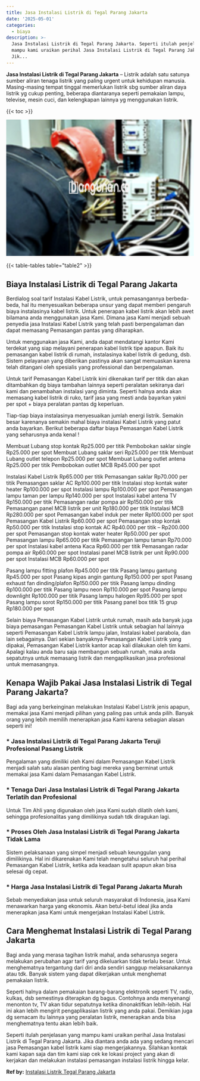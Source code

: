 ```yaml
---
title: Jasa Instalasi Listrik di Tegal Parang Jakarta
date: '2025-05-01'
categories:
  - biaya
description: >-
  Jasa Instalasi Listrik di Tegal Parang Jakarta. Seperti itulah penjelasan yang
  mampu kami uraikan perihal Jasa Instalasi Listrik di Tegal Parang Jakarta.
  Jik...
---
```


**Jasa Instalasi Listrik di Tegal Parang Jakarta** – Listrik adalah satu satunya sumber aliran tenaga listrik yang paling urgent untuk kehidupan manusia. Masing-masing tempat tinggal memerlukan listrik sbg sumber aliran daya listrik yg cukup penting, beberapa diantaranya seperti pemakaian lampu, televise, mesin cuci, dan kelengkapan lainnya yg menggunakan listrik.

{{< toc >}}

![Jasa Instalasi Listrik di Tegal Parang Jakarta](/images/instalasi-listrik-murah38.png)

{{< table-tables table="table2" >}}

## Biaya Instalasi Listrik di Tegal Parang Jakarta

Berdialog soal tarif Instalasi Kabel Listrik, untuk pemasangannya berbeda-beda, hal itu menyesuaikan beberapa unsur yang dapat memberi pengaruh biaya instalasinya kabel listrik. Untuk penerapan kabel listrik akan lebih awet bilamana anda menggunakan jasa Kami. Dimana jasa Kami menjadi sebuah penyedia jasa Instalasi Kabel Listrik yang telah pasti berpengalaman dan dapat memasang Pemasangan pantas yang diharapkan.

Untuk menggunakan jasa Kami, anda dapat mendatangi kantor Kami terdekat yang siap melayani penerapan kabel listrik tipe apapun. Baik itu pemasangan kabel listrik di rumah, instalasinya kabel listrik di gedung, dsb. Sistem pelayanan yang diberikan pastinya akan sangat memuaskan karena telah ditangani oleh spesialis yang professional dan berpengalaman.

Untuk tarif Pemasangan Kabel Listrik kini dikenakan tarif per titik dan akan ditambahkan dg biaya tambahan lainnya seperti peralatan sekiranya dari kami dan penambahan instalasi yang diminta. Seperti halnya anda akan memasang kabel listrik di ruko, tarif jasa yang mesti anda bayarkan yakni per spot + biaya peralatan pantas dg keperluan.

Tiap-tiap biaya instalasinya menyesuaikan jumlah energi listrik. Semakin besar karenanya semakin mahal biaya instalasi Kabel Listrik yang patut anda bayarkan. Berikut beberapa daftar biaya Pemasangan Kabel Listrik yang seharusnya anda kenal !

Membuat Lubang stop kontak Rp25.000 per titik Pembobokan saklar single Rp25.000 per spot Membuat Lubang saklar seri Rp25.000 per titik Membuat Lubang outlet telepon Rp25.000 per spot Membuat Lubang outlet antena Rp25.000 per titik Pembobokan outlet MCB Rp45.000 per spot

Instalasi Kabel Listrik Rp65.000 per titik Pemasangan saklar Rp70.000 per titik Pemasangan saklar AC Rp100.000 per titik Instalasi stop kontak water heater Rp100.000 per spot Instalasi lampu Rp100.000 per spot Pemasangan lampu taman per lampu Rp140.000 per spot Instalasi kabel antena TV Rp150.000 per titik Pemasangan radar pompa air Rp150.000 per titik Pemasangan panel MCB listrik per unit Rp180.000 per titik Instalasi MCB Rp280.000 per spot Pemasangan kabel induk per meter Rp100.000 per spot Pemasangan Kabel Listrik Rp60.000 per spot Pemasangan stop kontak Rp50.000 per titik Instalasi stop kontak AC Rp40.000 per titik – Rp200.000 per spot Pemasangan stop kontak water heater Rp50.000 per spot Pemasangan lampu Rp65.000 per titik Pemasangan lampu taman Rp70.000 per spot Instalasi kabel antena Kaca Rp60.000 per titik Pemasangan radar pompa air Rp60.000 per spot Instalasi panel MCB listrik per unit Rp90.000 per spot Instalasi MCB Rp60.000 per spot

Pasang lampu fitting plafon Rp45.000 per titik Pasang lampu gantung Rp45.000 per spot Pasang kipas angin gantung Rp150.000 per spot Pasang exhaust fan dinding/plafon Rp150.000 per titik Pasang lampu dinding Rp100.000 per titik Pasang lampu neon Rp110.000 per spot Pasang lampu downlight Rp100.000 per titik Pasang lampu halogen Rp95.000 per spot Pasang lampu sorot Rp150.000 per titik Pasang panel box titik 15 grup Rp180.000 per spot

Selain biaya Pemasangan Kabel Listrik untuk rumah, masih ada banyak juga biaya pemasangan Pemasangan Kabel Listrik untuk sebagian hal lainnya seperti Pemasangan Kabel Listrik lampu jalan, Instalasi kabel parabola, dan lain sebagainya. Dari sekian banyaknya Pemasangan Kabel Listrik yang dipakai, Pemasangan Kabel Listrik kantor acap kali dilakukan oleh tim kami. Apalagi kalau anda baru saja membangun sebuah rumah, maka anda sepatutnya untuk memasang listrik dan mengaplikasikan jasa profesional untuk memasangnya.

## Kenapa Wajib Pakai Jasa Instalasi Listrik di Tegal Parang Jakarta?

Bagi ada yang berkeinginan melakukan Instalasi Kabel Listrik jenis apapun, memakai jasa Kami menjadi pilihan yang paling pas untuk anda pilih. Banyak orang yang lebih memilih menerapkan jasa Kami karena sebagian alasan seperti ini!

### \* Jasa Instalasi Listrik di Tegal Parang Jakarta Teruji Profesional Pasang Listrik

Pengalaman yang dimiliki oleh Kami dalam Pemasangan Kabel Listrik menjadi salah satu alasan penting bagi mereka yang berminat untuk memakai jasa Kami dalam Pemasangan Kabel Listrik.

### \* Tenaga Dari Jasa Instalasi Listrik di Tegal Parang Jakarta Terlatih dan Profesional

Untuk Tim Ahli yang digunakan oleh jasa Kami sudah dilatih oleh kami, sehingga profesionalitas yang dimilikinya sudah tdk diragukan lagi.

### \* Proses Oleh Jasa Instalasi Listrik di Tegal Parang Jakarta Tidak Lama

Sistem pelaksanaan yang simpel menjadi sebuah keunggulan yang dimilikinya. Hal ini dikarenakan Kami telah mengetahui seluruh hal perihal Pemasangan Kabel Listrik, ketika ada keadaan sulit apapun akan bisa selesai dg cepat.

### \* Harga Jasa Instalasi Listrik di Tegal Parang Jakarta Murah

Sebab menyediakan jasa untuk seluruh masyarakat di Indonesia, jasa Kami menawarkan harga yang ekonomis. Akan betul-betul ideal jika anda menerapkan jasa Kami untuk mengerjakan Instalasi Kabel Listrik.

## Cara Menghemat Instalasi Listrik di Tegal Parang Jakarta


Bagi anda yang merasa tagihan listrik mahal, anda seharusnya segera melakukan perubahan agar tarif yang dikeluarkan tidak terlalu besar. Untuk menghematnya tergantung dari diri anda sendiri sanggup melaksanakannya atau tdk. Banyak sistem yang dapat dikerjakan untuk menghemat pemakaian listrik.

Seperti halnya dalam pemakaian barang-barang elektronik seperti TV, radio, kulkas, dsb semestinya diterapkan dg bagus. Contohnya anda menyenangi menonton tv, TV akan tidur sepatutnya ketika dinonaktifkan lebih-lebih. Hal ini akan lebih mengirit pengaplikasian listrik yang anda pakai. Demikian juga dg semacam itu lainnya yang peralatan listrik, menerapkan anda bisa menghematnya tentu akan lebih baik.

Seperti itulah penjelasan yang mampu kami uraikan perihal Jasa Instalasi Listrik di Tegal Parang Jakarta. Jika diantara anda ada yang sedang mencari jasa Pemasangan kabel listrik kami siap mengerjakannya. Silahkan kontak kami kapan saja dan tim kami siap cek ke lokasi project yang akan di kerjakan dan melakukan instalasi pemasangan instalasi listrik hingga kelar.

**Ref by:** [Instalasi Listrik Tegal Parang Jakarta](https://id.wikipedia.org/wiki/Instalasi)

